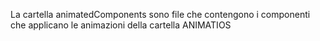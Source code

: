 La cartella animatedComponents sono file che contengono i componenti che applicano le animazioni della cartella ANIMATIOS